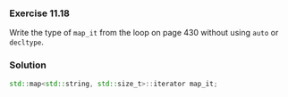### Exercise 11.18

Write the type of `map_it` from the loop on page 430 without using `auto` or
`decltype`.

### Solution

```cpp
std::map<std::string, std::size_t>::iterator map_it;
```
